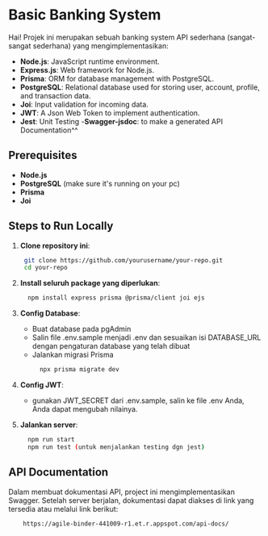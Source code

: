 # Basic Banking System
Hai! Projek ini merupakan sebuah banking system API sederhana (sangat-sangat sederhana) yang mengimplementasikan:
- **Node.js**: JavaScript runtime environment.
- **Express.js**: Web framework for Node.js.
- **Prisma**: ORM for database management with PostgreSQL.
- **PostgreSQL**: Relational database used for storing user, account, profile, and transaction data.
- **Joi**: Input validation for incoming data.
- **JWT**: A Json Web Token to implement authentication.
- **Jest**: Unit Testing
-**Swagger-jsdoc**: to make a generated API Documentation^^

## Prerequisites
- **Node.js**
- **PostgreSQL** (make sure it's running on your pc)
- **Prisma**
- **Joi**

## Steps to Run Locally

1. **Clone repository ini**:
    ```bash
     git clone https://github.com/yourusername/your-repo.git
     cd your-repo
    ```
3. **Install seluruh package yang diperlukan**:
   ```bash
     npm install express prisma @prisma/client joi ejs
   ```
4. **Config Database**:
    - Buat database pada pgAdmin
    - Salin file .env.sample menjadi .env dan sesuaikan isi DATABASE_URL dengan pengaturan database yang telah dibuat
    - Jalankan migrasi Prisma
      ```bash
        npx prisma migrate dev
      ```
5. **Config JWT**:
    - gunakan JWT_SECRET dari .env.sample, salin ke file .env Anda, Anda dapat mengubah nilainya.
      
6. **Jalankan server**:
   ```bash
     npm run start
     npm run test (untuk menjalankan testing dgn jest)
   ```
   
## API Documentation
Dalam membuat dokumentasi API, project ini mengimplementasikan Swagger. Setelah server berjalan, dokumentasi dapat diakses di link yang tersedia atau melalui link berikut:
```bash
    https://agile-binder-441009-r1.et.r.appspot.com/api-docs/
```
       
